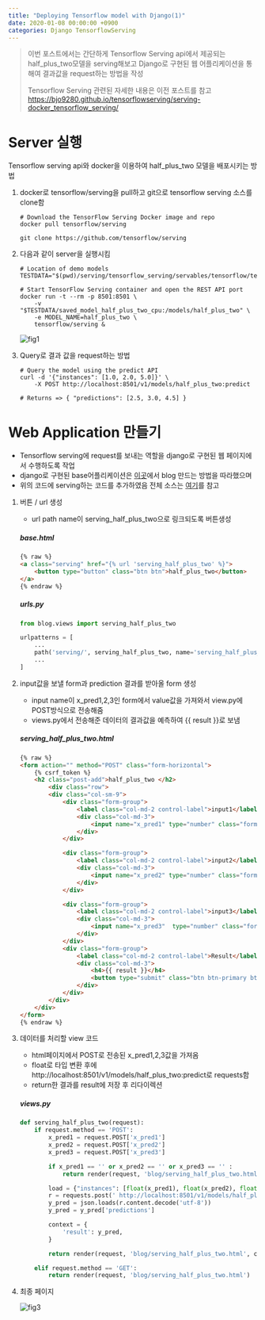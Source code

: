 ```yaml
---
title: "Deploying Tensorflow model with Django(1)"
date: 2020-01-08 00:00:00 +0900
categories: Django TensorflowServing
---
```


> 이번 포스트에서는 간단하게 Tensorflow Serving api에서 제공되는 half_plus_two모델을 serving해보고 Django로 구현된 웹 어플리케이션을 통해여 결과값을 request하는 방법을 작성
>
> Tensorflow Serving 관련된 자세한 내용은 이전 포스트를 참고 <https://bjo9280.github.io/tensorflowserving/serving-docker_tensorflow_serving/> 

# Server 실행

Tensorflow serving api와 docker을 이용하여 half_plus_two 모델을  배포시키는 방법

1. docker로 tensorflow/serving을 pull하고 git으로 tensorflow serving 소스를 clone함

   ```shell
   # Download the TensorFlow Serving Docker image and repo
   docker pull tensorflow/serving
   
   git clone https://github.com/tensorflow/serving
   ```

2. 다음과 같이 server을 실행시킴

   ```shell
   # Location of demo models
   TESTDATA="$(pwd)/serving/tensorflow_serving/servables/tensorflow/testdata"
   
   # Start TensorFlow Serving container and open the REST API port
   docker run -t --rm -p 8501:8501 \
       -v "$TESTDATA/saved_model_half_plus_two_cpu:/models/half_plus_two" \
       -e MODEL_NAME=half_plus_two \
       tensorflow/serving &
   ```

   ![fig1](https://bjo9280.github.io/assets/images/2020-01-08/serving.png)

3. Query로 결과 값을 request하는 방법

   ```shell
   # Query the model using the predict API
   curl -d '{"instances": [1.0, 2.0, 5.0]}' \
       -X POST http://localhost:8501/v1/models/half_plus_two:predict
   
   # Returns => { "predictions": [2.5, 3.0, 4.5] }
   ```

#  Web Application 만들기

* Tensorflow serving에 request를 보내는 역할을 django로 구현된 웹 페이지에서 수행하도록 작업
*  django로 구현된 base어플리케이션은 [이곳](https://nachwon.github.io/django-1-setting)에서 blog 만드는 방법을 따라했으며 
* 위의 코드에 serving하는 코드를 추가하였음 전체 소스는  [여기](https://github.com/bjo9280/django_tensorflow_serving)를 참고 

1. 버튼 / url 생성

   * url path name이 serving_half_plus_two으로 링크되도록 버튼생성 

   ##### base.html

   ```html
   {% raw %}
   <a class="serving" href="{% url 'serving_half_plus_two' %}">
       <button type="button" class="btn btn">half_plus_two</button>
   </a>
   {% endraw %}
   ```

   ##### urls.py

   ```python
   from blog.views import serving_half_plus_two
   
   urlpatterns = [
       ...
       path('serving/', serving_half_plus_two, name='serving_half_plus_two'),
       ...
   ]
   ```

   

2. input값을 보낼 form과 prediction 결과를 받아올 form 생성 

   * input name이 x_pred1,2,3인 form에서 value값을 가져와서 view.py에 POST방식으로 전송해줌
   * views.py에서 전송해준 데이터의 결과값을 예측하여 {{ result }}로 보냄

   ##### serving_half_plus_two.html

   ```html
   {% raw %}
   <form action="" method="POST" class="form-horizontal">
       {% csrf_token %}
       <h2 class="post-add">half_plus_two </h2>
           <div class="row">
           <div class="col-sm-9">
               <div class="form-group">
                   <label class="col-md-2 control-label">input1</label>
                   <div class="col-md-3">
                       <input name="x_pred1" type="number" class="form-control" value="{{ x_pred1 }}" placeholder="">
                   </div>
               </div>
   
               <div class="form-group">
                   <label class="col-md-2 control-label">input2</label>
                   <div class="col-md-3">
                       <input name="x_pred2" type="number" class="form-control" value="{{ x_pred2 }}" placeholder="">
                   </div>
               </div>
   
               <div class="form-group">
                   <label class="col-md-2 control-label">input3</label>
                   <div class="col-md-3">
                       <input name="x_pred3"  type="number" class="form-control" value="{{ x_pred3 }}" placeholder="">
                   </div>
               </div>
               <div class="form-group">
                   <label class="col-md-2 control-label">Result</label>
                   <div class="col-md-3">
                       <h4>{{ result }}</h4>
                       <button type="submit" class="btn btn-primary btn-lg">submit</button>
                   </div>
               </div>
           </div>
       </div>
   </form>
   {% endraw %}
   ```

3. 데이터를 처리할 view 코드

   * html페이지에서 POST로 전송된  x_pred1,2,3값을 가져옴
   * float로 타입 변환 후에 http://localhost:8501/v1/models/half_plus_two:predict로 requests함
   * return한 결과를 result에 저장 후 리다이렉션

   ##### views.py

   ```python
   def serving_half_plus_two(request):
       if request.method == 'POST':
           x_pred1 = request.POST['x_pred1']
           x_pred2 = request.POST['x_pred2']
           x_pred3 = request.POST['x_pred3']
   
           if x_pred1 == '' or x_pred2 == '' or x_pred3 == '' :
               return render(request, 'blog/serving_half_plus_two.html')
   
           load = {"instances": [float(x_pred1), float(x_pred2), float(x_pred3)]} #[1.0, 2.0, 5.0]
           r = requests.post(' http://localhost:8501/v1/models/half_plus_two:predict', json=load)
           y_pred = json.loads(r.content.decode('utf-8'))
           y_pred = y_pred['predictions']
   
           context = {
               'result': y_pred,
           }
   
           return render(request, 'blog/serving_half_plus_two.html', context)
   
       elif request.method == 'GET':
           return render(request, 'blog/serving_half_plus_two.html')
   ```

4. 최종 페이지

   ![fig3](https://bjo9280.github.io/assets/images/2020-01-08/web2.png)

   





